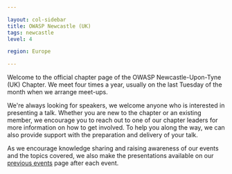 ```yaml
---

layout: col-sidebar
title: OWASP Newcastle (UK)
tags: newcastle
level: 4

region: Europe

---
```


Welcome to the official chapter page of the OWASP Newcastle-Upon-Tyne (UK) Chapter. We meet four times a year, usually on the last Tuesday of the month when we arrange meet-ups.

We're always looking for speakers, we welcome anyone who is interested in presenting a talk. Whether you are new to the chapter or an existing member, we encourage you to reach out to one of our chapter leaders for more information on how to get involved. To help you along the way, we can also provide support with the preparation and delivery of your talk.

As we encourage knowledge sharing and raising awareness of our events and the topics covered, we also make the presentations available on our [previous events](#previousevents) page after each event.
